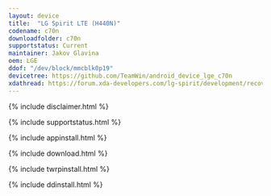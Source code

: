 ```yaml
---
layout: device
title:  "LG Spirit LTE (H440N)"
codename: c70n
downloadfolder: c70n
supportstatus: Current
maintainer: Jakov Glavina
oem: LGE
ddof: "/dev/block/mmcblk0p19"
devicetree: https://github.com/TeamWin/android_device_lge_c70n
xdathread: https://forum.xda-developers.com/lg-spirit/development/recovery-unofficial-twrp-lg-spirit-h440n-t3564488
---
```


{% include disclaimer.html %}

{% include supportstatus.html %}

{% include appinstall.html %}

{% include download.html %}

{% include twrpinstall.html %}

{% include ddinstall.html %}
